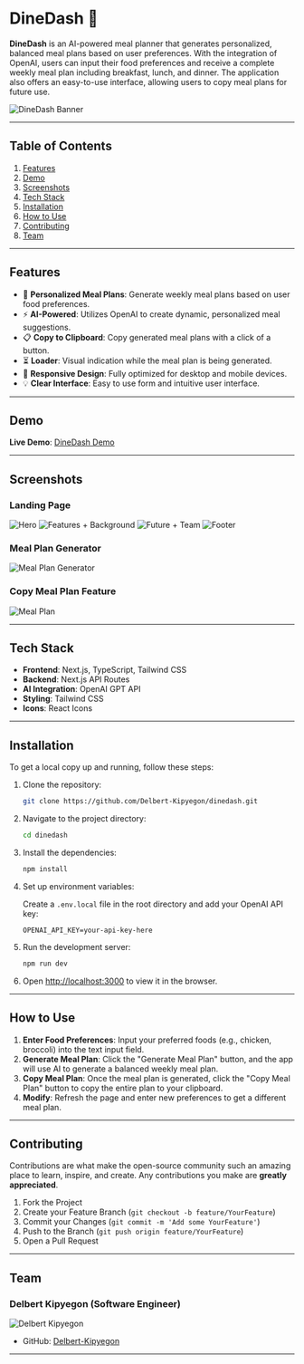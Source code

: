 # DineDash 🍔

**DineDash** is an AI-powered meal planner that generates personalized, balanced meal plans based on user preferences. With the integration of OpenAI, users can input their food preferences and receive a complete weekly meal plan including breakfast, lunch, and dinner. The application also offers an easy-to-use interface, allowing users to copy meal plans for future use.

![DineDash Banner](public/hamburger-image.png)

---

## Table of Contents

1. [Features](#features)
2. [Demo](#demo)
3. [Screenshots](#screenshots)
4. [Tech Stack](#tech-stack)
5. [Installation](#installation)
6. [How to Use](#how-to-use)
7. [Contributing](#contributing)
8. [Team](#team)

---

## Features

- 🥗 **Personalized Meal Plans**: Generate weekly meal plans based on user food preferences.
- ⚡ **AI-Powered**: Utilizes OpenAI to create dynamic, personalized meal suggestions.
- 📋 **Copy to Clipboard**: Copy generated meal plans with a click of a button.
- ⏳ **Loader**: Visual indication while the meal plan is being generated.
- 📱 **Responsive Design**: Fully optimized for desktop and mobile devices.
- 💡 **Clear Interface**: Easy to use form and intuitive user interface.

---

## Demo

**Live Demo**: [DineDash Demo](https://dinedash.vercel.app)

---

## Screenshots

### Landing Page

![Hero](/screenshots/hero.png)
![Features + Background](/screenshots/featback.png)
![Future + Team](/screenshots/futteam.png)
![Footer](/screenshots/footer.png)

### Meal Plan Generator

![Meal Plan Generator](/screenshots/mealplangen.png)

### Copy Meal Plan Feature

![Meal Plan](/screenshots/mealplan.png)

---

## Tech Stack

- **Frontend**: Next.js, TypeScript, Tailwind CSS
- **Backend**: Next.js API Routes
- **AI Integration**: OpenAI GPT API
- **Styling**: Tailwind CSS
- **Icons**: React Icons

---

## Installation

To get a local copy up and running, follow these steps:

1. Clone the repository:

   ```bash
   git clone https://github.com/Delbert-Kipyegon/dinedash.git
   ```

2. Navigate to the project directory:

   ```bash
   cd dinedash
   ```

3. Install the dependencies:

   ```bash
   npm install
   ```

4. Set up environment variables:

   Create a `.env.local` file in the root directory and add your OpenAI API key:

   ```
   OPENAI_API_KEY=your-api-key-here
   ```

5. Run the development server:

   ```bash
   npm run dev
   ```

6. Open [http://localhost:3000](http://localhost:3000) to view it in the browser.

---

## How to Use

1. **Enter Food Preferences**: Input your preferred foods (e.g., chicken, broccoli) into the text input field.
2. **Generate Meal Plan**: Click the "Generate Meal Plan" button, and the app will use AI to generate a balanced weekly meal plan.
3. **Copy Meal Plan**: Once the meal plan is generated, click the "Copy Meal Plan" button to copy the entire plan to your clipboard.
4. **Modify**: Refresh the page and enter new preferences to get a different meal plan.

---

## Contributing

Contributions are what make the open-source community such an amazing place to learn, inspire, and create. Any contributions you make are **greatly appreciated**.

1. Fork the Project
2. Create your Feature Branch (`git checkout -b feature/YourFeature`)
3. Commit your Changes (`git commit -m 'Add some YourFeature'`)
4. Push to the Branch (`git push origin feature/YourFeature`)
5. Open a Pull Request

---

## Team

### **Delbert Kipyegon** (Software Engineer)

![Delbert Kipyegon](public/me.jpg)

- GitHub: [Delbert-Kipyegon](https://github.com/Delbert-Kipyegon)

---

